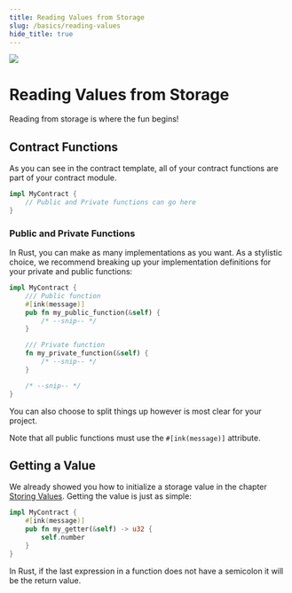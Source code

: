 ```yaml
---
title: Reading Values from Storage
slug: /basics/reading-values
hide_title: true
---
```


<img src="/img/title/storage-read.svg" className="titlePic" />

# Reading Values from Storage

Reading from storage is where the fun begins!

## Contract Functions

As you can see in the contract template, all of your contract functions are part of your contract module.

```rust
impl MyContract {
    // Public and Private functions can go here
}
```

### Public and Private Functions

In Rust, you can make as many implementations as you want. As a stylistic choice, we recommend
breaking up your implementation definitions for your private and public functions:

```rust
impl MyContract {
    /// Public function
    #[ink(message)]
    pub fn my_public_function(&self) {
        /* --snip-- */
    }

    /// Private function
    fn my_private_function(&self) {
        /* --snip-- */
    }

    /* --snip-- */
}
```

You can also choose to split things up however is most clear for your project.

Note that all public functions must use the `#[ink(message)]` attribute.

## Getting a Value

We already showed you how to initialize a storage value in the chapter [Storing Values](/basics/storing-values).
Getting the value is just as simple:

```rust
impl MyContract {
    #[ink(message)]
    pub fn my_getter(&self) -> u32 {
        self.number
    }
}
```

In Rust, if the last expression in a function does not have a semicolon it will be the return value.
